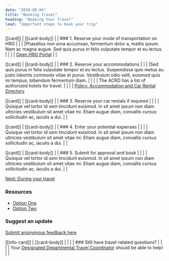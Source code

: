```yaml
---
date: "2019-05-04"
title: "Booking Travel"
heading: "Booking Your Travel"
lead: "Important steps to book your trip"
---
```


<div class="content-left col-xs-12 col-sm-12 col-md-8">

[[card]]
| [[card-body]]
| | ### 1. Reserve your mode of transportation on HRG
| |
| |Phasellus non urna accumsan, fermentum dolor a, mattis ipsum. Nam ac magna augue. Sed quis purus in felis vulputate tempor et eu lectus.
| |
| | [Open HRG Portal](/)
| |

[[card]]
| [[card-body]]
| | ### 2. Reserve your accommodations
| |
| |Sed quis purus in felis vulputate tempor et eu lectus. Suspendisse quis metus eu justo lobortis commodo vitae et purus. Vestibulum odio velit, euismod quis mi tempus, bibendum fermentum diam.
| |
| | The ACRD has a list of authorized hotels for travel.
| |
| | [Policy: Accommodation and Car Rental Directory](http://rehelv-acrd.tpsgc-pwgsc.gc.ca/acrds/index-eng.aspx)

[[card]]
| [[card-body]]
| | ### 3. Reserve your car rentals if required
| |
| | Quisque vel tortor id sem tincidunt euismod. In sit amet ipsum non diam ultricies vestibulum sit amet vitae mi. Etiam augue diam, convallis cursus sollicitudin ac, iaculis a dui.
| |

[[card]]
| [[card-body]]
| | ### 4. Enter your potential expenses
| |
| | Quisque vel tortor id sem tincidunt euismod. In sit amet ipsum non diam ultricies vestibulum sit amet vitae mi. Etiam augue diam, convallis cursus sollicitudin ac, iaculis a dui.
| |

[[card]]
| [[card-body]]
| | ### 5. Submit for approval and book
| |
| | Quisque vel tortor id sem tincidunt euismod. In sit amet ipsum non diam ultricies vestibulum sit amet vitae mi. Etiam augue diam, convallis cursus sollicitudin ac, iaculis a dui.
| |

[Next: During your travel](/fr/during)

</div>

<div class="content-right col-xs-6 col-md-4">

### Resources
* [Option One](/)
* [Option Two](/)

### Suggest an update
[Submit anonymous feedback here](https://docs.google.com/forms/d/e/1FAIpQLSf9y3VY3ADLpQ4kQLGvOo4cIdEEi5Hs3en-0lWRc4wQeTRheg/viewform)

[[info-card]]
| [[card-body]]
| |
| | ### Still have travel-related questions?
| |
| | Your [Designated Departmental Travel Coordinator](https://www.tbs-sct.gc.ca/ap/list-liste/dtc-cmv-eng.asp) should be able to help!
| |

</div>